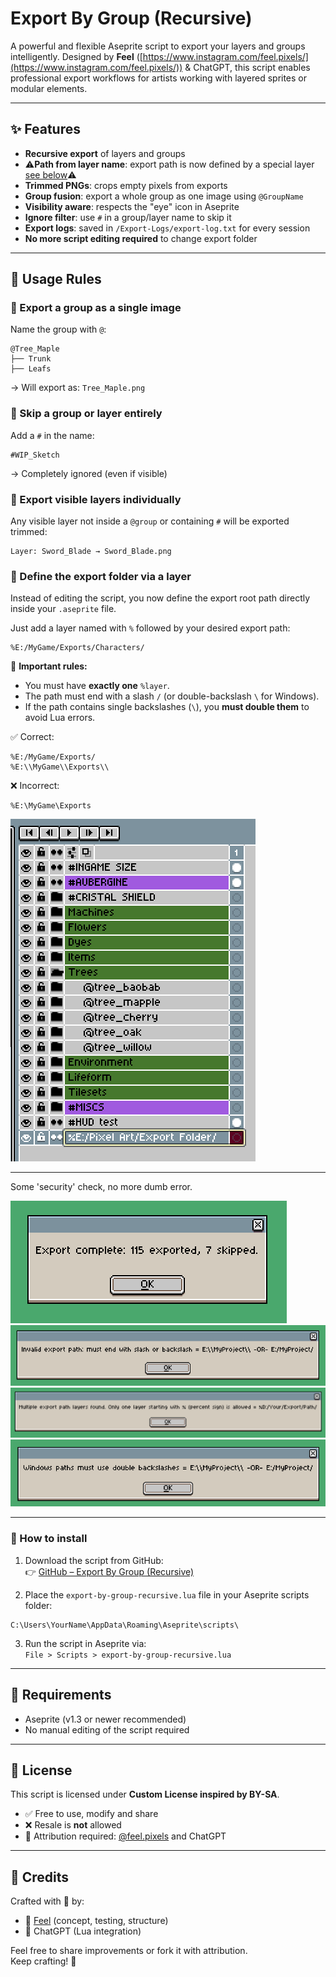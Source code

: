 
# Export By Group (Recursive)

A powerful and flexible Aseprite script to export your layers and groups intelligently. Designed by **Feel** ([https://www.instagram.com/feel.pixels/](https://www.instagram.com/feel.pixels/)) & ChatGPT, this script enables professional export workflows for artists working with layered sprites or modular elements.

---

## ✨ Features

- **Recursive export** of layers and groups
- ⚠️**Path from layer name**: export path is now defined by a special layer [see below](https://github.com/FeelPr/export-by-group-recursive/tree/main?tab=readme-ov-file#-define-the-export-folder-via-a-layer)⚠️
- **Trimmed PNGs**: crops empty pixels from exports
- **Group fusion**: export a whole group as one image using `@GroupName`
- **Visibility aware**: respects the "eye" icon in Aseprite
- **Ignore filter**: use `#` in a group/layer name to skip it
- **Export logs**: saved in `/Export-Logs/export-log.txt` for every session
- **No more script editing required** to change export folder

---

## 📁 Usage Rules

### 🔹 Export a group as a single image

Name the group with `@`:

```
@Tree_Maple
├── Trunk
├── Leafs
```

→ Will export as: `Tree_Maple.png`

### 🔹 Skip a group or layer entirely

Add a `#` in the name:

```
#WIP_Sketch
```

→ Completely ignored (even if visible)

### 🔹 Export visible layers individually

Any visible layer not inside a `@group` or containing `#` will be exported trimmed:

```
Layer: Sword_Blade → Sword_Blade.png
```

### 🔹 Define the export folder via a layer

Instead of editing the script, you now define the export root path directly inside your `.aseprite` file.

Just add a layer named with `%` followed by your desired export path:

```
%E:/MyGame/Exports/Characters/
```

🛑 **Important rules:**
- You must have **exactly one** `%layer`.
- The path must end with a slash `/` (or double-backslash `\` for Windows).
- If the path contains single backslashes (`\`), you **must double them** to avoid Lua errors.

✅ Correct:
```
%E:/MyGame/Exports/
%E:\\MyGame\\Exports\\
```

❌ Incorrect:
```
%E:\MyGame\Exports
```

![Example %Layer](exemple_percent_layer.png)

---
Some 'security' check, no more dumb error.

![export_complete](export_complete.png)
![invalid_path](invalid_path.png)
![multiple_percent](multiple_percent.png)
![slash_uses](slash_uses.png)

---

### 🔧 How to install

1. Download the script from GitHub:  
👉 <a href="https://github.com/FeelPr/export-by-group-recursive" target="_blank">GitHub – Export By Group (Recursive)</a>

2. Place the `export-by-group-recursive.lua` file in your Aseprite scripts folder:
```
C:\Users\YourName\AppData\Roaming\Aseprite\scripts\
```

3. Run the script in Aseprite via:  
`File > Scripts > export-by-group-recursive.lua`

---

## 🔧 Requirements

- Aseprite (v1.3 or newer recommended)
- No manual editing of the script required

---

## 📜 License

This script is licensed under **Custom License inspired by BY-SA**.

- ✅ Free to use, modify and share
- ❌ Resale is **not** allowed
- 👤 Attribution required: [@feel.pixels](https://www.instagram.com/feel.pixels/) and ChatGPT

---

## 🧰 Credits

Crafted with 💛 by:

- 🎨 [Feel](https://www.instagram.com/feel.pixels/) (concept, testing, structure)
- 🤖 ChatGPT (Lua integration)

Feel free to share improvements or fork it with attribution.  
Keep crafting! 🚀
